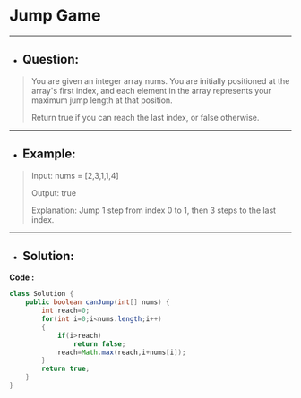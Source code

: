 # Jump Game
---
- ## Question:
> You are given an integer array nums. You are initially positioned at the array's first index, and each element in the array represents your maximum jump length at that position.
> 
> Return true if you can reach the last index, or false otherwise.
---
- ## Example:
> Input: nums = [2,3,1,1,4]
> 
> Output: true
> 
> Explanation: Jump 1 step from index 0 to 1, then 3 steps to the last index.
---
- ## Solution:
**Code :**
```java
class Solution {
    public boolean canJump(int[] nums) {
        int reach=0;
        for(int i=0;i<nums.length;i++)
        {
            if(i>reach)
                return false;
            reach=Math.max(reach,i+nums[i]);
        }
        return true;
    }
}
